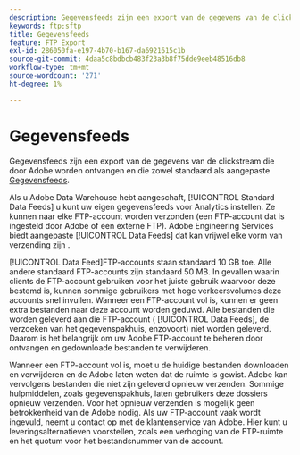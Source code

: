 ```yaml
---
description: Gegevensfeeds zijn een export van de gegevens van de clickstream die door Adobe worden ontvangen en die zowel standaard als aangepaste gegevensfeeds biedt.
keywords: ftp;sftp
title: Gegevensfeeds
feature: FTP Export
exl-id: 286050fa-e197-4b70-b167-da6921615c1b
source-git-commit: 4daa5c8bdbcb483f23a3b8f75dde9eeb48516db8
workflow-type: tm+mt
source-wordcount: '271'
ht-degree: 1%

---
```


# Gegevensfeeds

Gegevensfeeds zijn een export van de gegevens van de clickstream die door Adobe worden ontvangen en die zowel standaard als aangepaste [Gegevensfeeds](/help/export/analytics-data-feed/data-feed-overview.md).

Als u Adobe Data Warehouse hebt aangeschaft, [!UICONTROL Standard Data Feeds] u kunt uw eigen gegevensfeeds voor Analytics instellen. Ze kunnen naar elke FTP-account worden verzonden (een FTP-account dat is ingesteld door Adobe of een externe FTP). Adobe Engineering Services biedt aangepaste [!UICONTROL Data Feeds] dat kan vrijwel elke vorm van verzending zijn .

[!UICONTROL Data Feed]FTP-accounts staan standaard 10 GB toe. Alle andere standaard FTP-accounts zijn standaard 50 MB. In gevallen waarin clients de FTP-account gebruiken voor het juiste gebruik waarvoor deze bestemd is, kunnen sommige gebruikers met hoge verkeersvolumes deze accounts snel invullen. Wanneer een FTP-account vol is, kunnen er geen extra bestanden naar deze account worden geduwd. Alle bestanden die worden geleverd aan die FTP-account ( [!UICONTROL Data Feeds], de verzoeken van het gegevenspakhuis, enzovoort) niet worden geleverd. Daarom is het belangrijk om uw Adobe FTP-account te beheren door ontvangen en gedownloade bestanden te verwijderen.

Wanneer een FTP-account vol is, moet u de huidige bestanden downloaden en verwijderen en de Adobe laten weten dat de ruimte is gewist. Adobe kan vervolgens bestanden die niet zijn geleverd opnieuw verzenden. Sommige hulpmiddelen, zoals gegevenspakhuis, laten gebruikers deze dossiers opnieuw verzenden. Voor het opnieuw verzenden is mogelijk geen betrokkenheid van de Adobe nodig. Als uw FTP-account vaak wordt ingevuld, neemt u contact op met de klantenservice van Adobe. Hier kunt u leveringsalternatieven voorstellen, zoals een verhoging van de FTP-ruimte en het quotum voor het bestandsnummer van de account.
